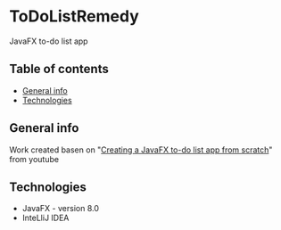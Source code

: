 # ToDoListRemedy
JavaFX to-do list app

## Table of contents
* [General info](#general-info)
* [Technologies](#technologies)

## General info
Work created basen on "[Creating a JavaFX to-do list app from scratch](https://www.youtube.com/watch?v=9uubyM6oHAY&t=374s)" from youtube

## Technologies
* JavaFX - version 8.0
* InteLliJ IDEA
